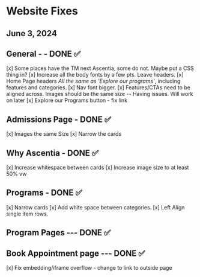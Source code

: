 # Website Fixes

## June 3, 2024

## General - - DONE ✅

[x] Some places have the TM next Ascentia, some do not. Maybe put a CSS thing in?
[x] Increase all the body fonts by a few pts. Leave headers.
[x] Home Page headers _All the same as 'Explore our programs'_, including features and categories.
[x] Nav font bigger.
[x] Features/CTAs need to be aligned across. Images should be the same size -- Having issues. Will work on later
[x] Explore our Programs button - fix link

## Admissions Page - DONE ✅

[x] Images the same Size
[x] Narrow the cards

## Why Ascentia - DONE ✅

[x] Increase whitespace between cards
[x] Increase image size to at least 50% vw

## Programs - DONE ✅

[x] Narrow cards
[x] Add white space between categories.
[x] Left Align single item rows.

## Program Pages --- DONE ✅

## Book Appointment page --- DONE ✅

[x] Fix embedding/iframe overflow - change to link to outside page
